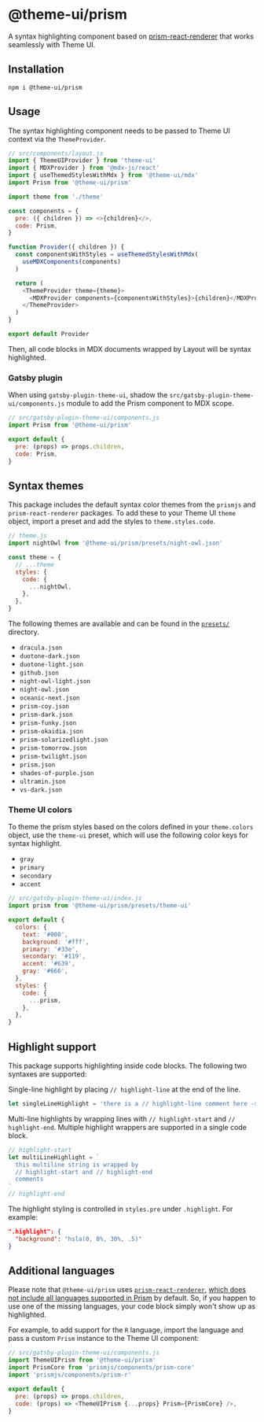 # @theme-ui/prism

A syntax highlighting component based on
[prism-react-renderer](https://github.com/FormidableLabs/prism-react-renderer)
that works seamlessly with Theme UI.

## Installation

```
npm i @theme-ui/prism
```

## Usage

The syntax highlighting component needs to be passed to Theme UI context via the
`ThemeProvider`.

```js
// src/components/layout.js
import { ThemeUIProvider } from 'theme-ui'
import { MDXProvider } from '@mdx-js/react'
import { useThemedStylesWithMdx } from '@theme-ui/mdx'
import Prism from '@theme-ui/prism'

import theme from './theme'

const components = {
  pre: ({ children }) => <>{children}</>,
  code: Prism,
}

function Provider({ children }) {
  const componentsWithStyles = useThemedStylesWithMdx(
    useMDXComponents(components)
  )

  return (
    <ThemeProvider theme={theme}>
      <MDXProvider components={componentsWithStyles}>{children}</MDXProvider>
    </ThemeProvider>
  )
}

export default Provider
```

Then, all code blocks in MDX documents wrapped by Layout will be syntax
highlighted.

### Gatsby plugin

When using `gatsby-plugin-theme-ui`, shadow the
`src/gatsby-plugin-theme-ui/components.js` module to add the Prism component to
MDX scope.

```js
// src/gatsby-plugin-theme-ui/components.js
import Prism from '@theme-ui/prism'

export default {
  pre: (props) => props.children,
  code: Prism,
}
```

## Syntax themes

This package includes the default syntax color themes from the `prismjs` and
`prism-react-renderer` packages. To add these to your Theme UI `theme` object,
import a preset and add the styles to `theme.styles.code`.

```js
// theme.js
import nightOwl from '@theme-ui/prism/presets/night-owl.json'

const theme = {
  // ...theme
  styles: {
    code: {
      ...nightOwl,
    },
  },
}
```

The following themes are available and can be found in the
[`presets/`](https://github.com/system-ui/theme-ui/tree/stable/packages/prism/presets)
directory.

- `dracula.json`
- `duotone-dark.json`
- `duotone-light.json`
- `github.json`
- `night-owl-light.json`
- `night-owl.json`
- `oceanic-next.json`
- `prism-coy.json`
- `prism-dark.json`
- `prism-funky.json`
- `prism-okaidia.json`
- `prism-solarizedlight.json`
- `prism-tomorrow.json`
- `prism-twilight.json`
- `prism.json`
- `shades-of-purple.json`
- `ultramin.json`
- `vs-dark.json`

### Theme UI colors

To theme the prism styles based on the colors defined in your `theme.colors`
object, use the `theme-ui` preset, which will use the following color keys for
syntax highlight.

- `gray`
- `primary`
- `secondary`
- `accent`

```js
// src/gatsby-plugin-theme-ui/index.js
import prism from '@theme-ui/prism/presets/theme-ui'

export default {
  colors: {
    text: '#000',
    background: '#fff',
    primary: '#33e',
    secondary: '#119',
    accent: '#639',
    gray: '#666',
  },
  styles: {
    code: {
      ...prism,
    },
  },
}
```

## Highlight support

This package supports highlighting inside code blocks. The following two
syntaxes are supported:

Single-line highlight by placing `// highlight-line` at the end of the line.

```js
let singleLineHighlight = 'there is a // highlight-line comment here ->' // highlight-line
```

Multi-line highlights by wrapping lines with `// highlight-start` and
`// highlight-end`. Multiple highlight wrappers are supported in a single code
block.

```js
// highlight-start
let multiLineHighlight = `
  this multiline string is wrapped by 
  // highlight-start and // highlight-end 
  comments
`
// highlight-end
```

The highlight styling is controlled in `styles.pre` under `.highlight`. For
example:

```json
".highlight": {
  "background": "hsla(0, 0%, 30%, .5)"
}
```

## Additional languages

Please note that `@theme-ui/prism` uses
[`prism-react-renderer`](https://github.com/FormidableLabs/prism-react-renderer),
[which does not include all languages supported in Prism](https://github.com/FormidableLabs/prism-react-renderer/blob/master/src/vendor/prism/includeLangs.js)
by default. So, if you happen to use one of the missing languages, your code
block simply won't show up as highlighted.

For example, to add support for the `R` language, import the language and pass a
custom `Prism` instance to the Theme UI component:

```js
// src/gatsby-plugin-theme-ui/components.js
import ThemeUIPrism from '@theme-ui/prism'
import PrismCore from 'prismjs/components/prism-core'
import 'prismjs/components/prism-r'

export default {
  pre: (props) => props.children,
  code: (props) => <ThemeUIPrism {...props} Prism={PrismCore} />,
}
```
